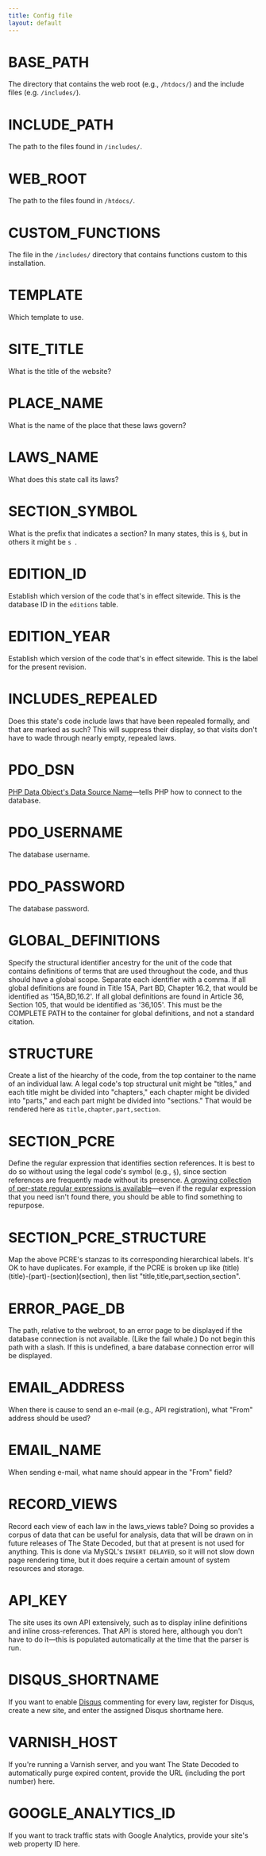 ```yaml
---
title: Config file
layout: default
---
```


# BASE_PATH
The directory that contains the web root (e.g., `/htdocs/`) and the include files (e.g. `/includes/`).

# INCLUDE_PATH
The path to the files found in `/includes/`.

# WEB_ROOT
The path to the files found in `/htdocs/`.

# CUSTOM_FUNCTIONS
The file in the `/includes/` directory that contains functions custom to this installation.

# TEMPLATE
Which template to use.

# SITE_TITLE
What is the title of the website?

# PLACE_NAME
What is the name of the place that these laws govern?

# LAWS_NAME
What does this state call its laws?

# SECTION_SYMBOL
What is the prefix that indicates a section? In many states, this is `§`, but in others it might be `s `.

# EDITION_ID
Establish which version of the code that's in effect sitewide. This is the database ID in the `editions` table.

# EDITION_YEAR
Establish which version of the code that's in effect sitewide. This is the label for the present revision.

# INCLUDES_REPEALED
Does this state's code include laws that have been repealed formally, and that are marked as such? This will suppress their display, so that visits don't have to wade through nearly empty, repealed
laws.

# PDO_DSN
[PHP Data Object's Data Source Name](http://php.net/manual/en/ref.pdo-mysql.connection.php)—tells PHP how to connect to the database.

# PDO_USERNAME
The database username.

# PDO_PASSWORD
The database password.

# GLOBAL_DEFINITIONS
Specify the structural identifier ancestry for the unit of the code that contains definitions of terms that are used throughout the code, and thus should have a global scope. Separate each identifier with a comma. If all global definitions are found in Title 15A, Part BD, Chapter 16.2, that would be identified as '15A,BD,16.2'. If all global definitions are found in Article 36, Section 105, that would be identified as '36,105'. This must be the COMPLETE PATH to the container for global definitions, and not a standard citation.

# STRUCTURE
Create a list of the hiearchy of the code, from the top container to the name of an individual law. A legal code's top structural unit might be "titles," and each title might be divided into "chapters," each chapter might be divided into "parts," and each part might be divided into "sections." That would be rendered here as `title,chapter,part,section`.

# SECTION_PCRE
Define the regular expression that identifies section references. It is best to do so without using the legal code's symbol (e.g., `§`), since section references are frequently made without its presence. [A growing collection of per-state regular expressions is available](https://github.com/statedecoded/law-identifier)—even if the regular expression that you need isn't found there, you should be able to find something to repurpose.

# SECTION_PCRE_STRUCTURE
Map the above PCRE's stanzas to its corresponding hierarchical labels. It's OK to have duplicates. For example, if the PCRE is broken up like (title)(title)-(part)-(section)(section), then list "title,title,part,section,section".

# ERROR_PAGE_DB
The path, relative to the webroot, to an error page to be displayed if the database connection is not available. (Like the fail whale.) Do not begin this path with a slash. If this is undefined, a bare database connection error will be displayed.

# EMAIL_ADDRESS
When there is cause to send an e-mail (e.g., API registration), what "From" address should be used?

# EMAIL_NAME
When sending e-mail, what name should appear in the "From" field?

# RECORD_VIEWS
Record each view of each law in the laws_views table? Doing so provides a corpus of data that can be useful for analysis, data that will be drawn on in future releases of The State Decoded, but that at present is not used for anything. This is done via MySQL's `INSERT DELAYED`, so it will not slow down page rendering time, but it does require a certain amount of system resources and storage.

# API_KEY
The site uses its own API extensively, such as to display inline definitions and inline cross-references. That API is stored here, although you don't have to do it—this is populated automatically at the time that the parser is run.

# DISQUS_SHORTNAME
If you want to enable [Disqus](http://www.disqus.com/) commenting for every law, register for Disqus, create a new site, and enter the assigned Disqus shortname here.

# VARNISH_HOST
If you're running a Varnish server, and you want The State Decoded to automatically purge expired content, provide the URL (including the port number) here.

# GOOGLE_ANALYTICS_ID
If you want to track traffic stats with Google Analytics, provide your site's web property ID here.
